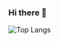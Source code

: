 ### Hi there 👋

![Top Langs](https://github-readme-stats.vercel.app/api/top-langs/?username=kubsoneekk&hide=javascript,css,scss,html&theme=tokyonight)
